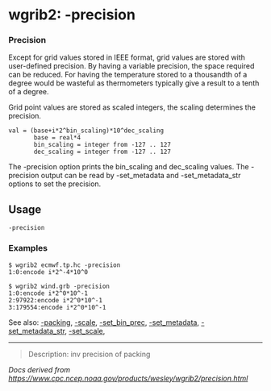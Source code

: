 # wgrib2: -precision

### Precision

Except for grid values stored in IEEE format, grid values are
stored with user-defined precision. By having a variable precision,
the space required can be reduced. For having the temperature
stored to a thousandth of a degree would be wasteful as thermometers
typically give a result to a tenth of a degree.

Grid point values are stored as scaled integers, the scaling
determines the precision.

```
val = (base+i*2^bin_scaling)*10^dec_scaling
       base = real*4
       bin_scaling = integer from -127 .. 127
       dec_scaling = integer from -127 .. 127
```

The -precision option prints the bin_scaling
and dec_scaling values.
The -precision output can be read by
-set_metadata and
-set_metadata_str options to set the precision.

## Usage

```
-precision
```

### Examples

```
$ wgrib2 ecmwf.tp.hc -precision
1:0:encode i*2^-4*10^0

$ wgrib2 wind.grb -precision
1:0:encode i*2^0*10^-1
2:97922:encode i*2^0*10^-1
3:179554:encode i*2^0*10^-1
```

See also:
[-packing](./packing.md),
[-scale](./scale.md),
[-set_bin_prec](./set_bin_prec.md),
[-set_metadata](./set_metadata.md),
[-set_metadata_str](./set_metadata_str.md),
[-set_scale](./set_scale.md),

---

> Description: inv precision of packing

_Docs derived from <https://www.cpc.ncep.noaa.gov/products/wesley/wgrib2/precision.html>_
